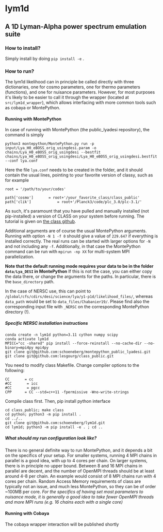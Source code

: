 # lym1d
## A 1D Lyman-Alpha power spectrum emulation suite

### How to install?

Simply install by doing `pip install -e` .

### How to run?

The lym1d likelihood can in principle be called directly with three dictionaries, one for cosmo parameters, one for thermo parameters (functions), and one for nuisance parameters. However, for most purposes it's likely to be easier to call it through the wrapper (located at `src/lym1d_wrapper`), which allows interfacing with more common tools such as cobaya or MontePython. 

#### Running with MontePython

In case of running with MontePython (the public_lyadesi repository), the command is simply

    python3 montepython/MontePython.py run -p input/Lya_H0_eBOSS_orig_usingdesi.param -o chains/Lya_H0_eBOSS_orig_usingdesi --bestfit chains/Lya_H0_eBOSS_orig_usingdesi/Lya_H0_eBOSS_orig_usingdesi.bestfit --conf lya.conf

Here the file `lya.conf` needs to be created in the folder, and it should contain the usual lines, pointing to your favorite version of classy, such as for example

    root = '/path/to/your/codes'

    path['cosmo']		= root+'/your_favorite_class/class_public'
    path['clik']            = root+'/Planck3/code/plc_3.0/plc-3.1/'

As such, it's paramount that you have pulled and manually installed (not pip-installed) a version of CLASS on your system before running. The tutorial is given on [the class github](https://github.com/lesgourg/class_public).

Additional arguments are of course the usual MontePython arguments. Running with option `-N 1 -f 0` should give a value of `229.647` if everything is installed correctly. The real runs can be started with larger options for `-N` and not including any `-f`. Additionally, in that case the MontePython command can be run with `mpirun -np XX` for multi-system MPI parallelization.

**Note that the default running mode requires your data to be in the folder `data/Lya_DESI` in MontePython** If this is not the case, you can either copy the data there, or change the arguments for the paths. In particular, there is the `base_directory` path.

In the case of NERSC use, this can point to `/global/cfs/cdirs/desi/science/lya/y1-p1d/likelihood_files/`, whereas `data_path` would be set to `data_files/Chabanier19/`. Please find also the corresponding input file with `_NERSC` on the corresponding MontePython directory (!).

##### Specific NERSC installation instructions

    conda create -n lym1d python=3.11 cython numpy scipy
    conda activate lym1d
    MPICC="cc -shared" pip install --force-reinstall --no-cache-dir --no-binary=mpi4py mpi4py
    git clone git@github.com:schoeneberg/montepython_public_lyadesi.git
    git clone git@github.com:lesgourg/class_public.git

You  need to modify class Makefile. Change compiler options to the following:

    CC       = cc
    #CC       = icc
    #CC       = pgcc
    CPP      = CC --std=c++11 -fpermissive -Wno-write-strings

Compile class first. Then, pip install python interface

    cd class_public; make class
    cd python; python3 -m pip install .
    cd ../..
    git clone git@github.com:schoeneberg/lym1d.git
    cd lym1d; python3 -m pip install -e . ; cd ..

##### What should my run configuration look like?

There is no general definite way to run MontePython, and it depends a bit on the specifics of your setup. For smaller systems, running 4 MPI chains in parallel is a good idea, with up to 4 cores per chain. On larger systems, there is in principle no upper bound. Between 8 and 16 MPI chains in parallel are decent, and the number of OpenMPI threads should be at least around 4-8 per chain. An example would consist of 8 MPI chains run with 4 cores per chain. Random Access Memory requirements of class are typically not an issue, and much less MontePython, so they can be of order ~100MB per core. *For the specifics of having set most parameters to nuisance mode, it is generally a good idea to take fewer OpenMPI threads and more MPI runs (e.g. 16 chains each with a single core)*

#### Running with Cobaya

The cobaya wrapper interaction will be published shortly
